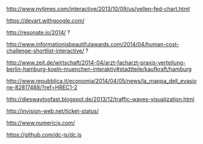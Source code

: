 http://www.nytimes.com/interactive/2013/10/09/us/yellen-fed-chart.html

https://devart.withgoogle.com/

http://resonate.io/2014/ ?

http://www.informationisbeautifulawards.com/2014/04/human-cost-challenge-shortlist-interactive/ ?

http://www.zeit.de/wirtschaft/2014-04/arzt-facharzt-praxis-verteilung-berlin-hamburg-koeln-muenchen-interaktiv#stadtteile/kaufkraft/hamburg

http://www.repubblica.it/economia/2014/04/05/news/la_mappa_dell_evasione-82817488/?ref=HREC1-2

http://dieswaytoofast.blogspot.de/2013/12/traffic-waves-visualization.html

http://invision-web.net/ticket-status/

http://www.numericjs.com/

https://github.com/dc-js/dc.js
